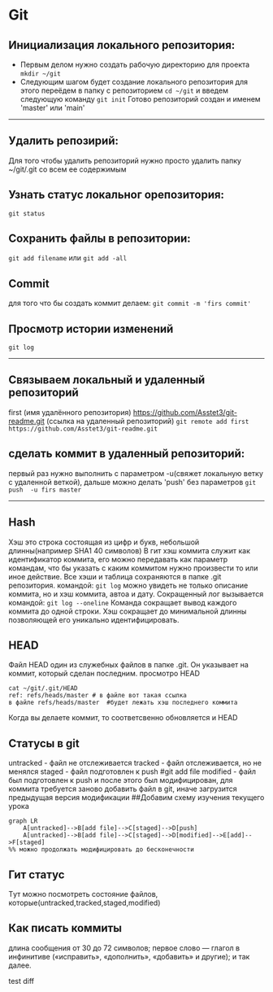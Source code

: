 # Git

## Инициализация локального репозитория:
* Первым делом нужно создать рабочую директорию для проекта
`mkdir ~/git`
* Следующим шагом будет создание локального репозитория
для этого переёдем в папку с репозиторием 
`cd ~/git`
и введем следующую команду
`git init`
Готово репозиторий создан и именем 'master' или 'main'

----

## Удалить репозирий:
Для того чтобы удалить репозиторий нужно просто удалить папку ~/git/.git со всем ее содержимым

## Узнать статус локальног орепозитория:
`git status`

## Сохранить файлы в репозитории:
`git add filename`
или 
`git add -all`

## Commit
для того что бы создать коммит делаем:
`git commit -m 'firs commit'`

##  Просмотр истории изменений
`git log`

----

## Связываем локальный и удаленный репозиторий
first (имя удалённого репозитория)
https://github.com/Asstet3/git-readme.git (ссылка на удаленный репозиторий)
`git remote add first https://github.com/Asstet3/git-readme.git`

## сделать коммит в удаленный репозиторий:
первый раз нужно выполнить с параметром -u(свяжет локальную ветку с удаленной веткой), дальше можно делать 'push' без параметров
`git push  -u firs master`

----
## Hash
Хэш это строка состоящая из цифр и букв, небольшой длинны(например SHA1  40 символов)
В гит хэш коммита служит как идентификатор коммита, его можно передавать как параметр  командам, что бы указать с каким коммитом нужно произвести  то или иное действие.
Все хэши и таблица сохраняются в папке .git репозитория.
командой:
`git log`
можно увидеть не только описание коммита, но и хэш коммита, автоа и дату.
Сокращенный лог вызывается командой:
 `git log --oneline`
Команда сокращает вывод каждого коммита до одной строки.
Хэш сокращает до минимальной длинны позволяющей его уникально идентифицировать.

## HEAD
Файл HEAD  один из служебных файлов в папке .git. Он указывает на коммит, который сделан последним.
просмотро HEAD
```
cat ~/git/.git/HEAD
ref: refs/heads/master # в файле вот такая ссылка
в файле refs/heads/master  #будет лежать хэш последнего коммита 
```
Когда вы делаете коммит, то соответсвенно обновляется и HEAD

## Статусы в git 
untracked - файл не отслеживается
tracked - файл отслеживается,  но не менялся
staged - файл подготовлен к push #git add file
modified - файл был подготовлен к push  и после этого был модифицирован, для коммита требуется заново добавить файл в git, иначе загрузится  предыдущая версия модификации
##Добавим схему изучения текущего урока
```mermaid
graph LR
	A[untracked]-->B[add file]-->C[staged]-->D[push]
	A[untracked]-->B[add file]-->C[staged]-->D[modified]-->E[add]-->F[staged] 
%% можно продолжать модифицировать до бесконечности
```
## Гит статус
Tут можно посмотреть состояние файлов, которые(untracked,tracked,staged,modified)

## Как писать коммиты
длина сообщения от 30 до 72 символов;
первое слово — глагол в инфинитиве («исправить», «дополнить», «добавить» и другие);
и так далее.


test diff
